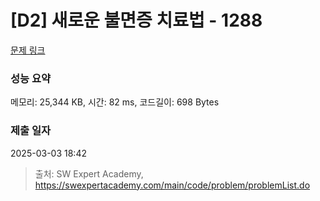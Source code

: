 # [D2] 새로운 불면증 치료법 - 1288 

[문제 링크](https://swexpertacademy.com/main/code/problem/problemDetail.do?contestProbId=AV18_yw6I9MCFAZN) 

### 성능 요약

메모리: 25,344 KB, 시간: 82 ms, 코드길이: 698 Bytes

### 제출 일자

2025-03-03 18:42



> 출처: SW Expert Academy, https://swexpertacademy.com/main/code/problem/problemList.do